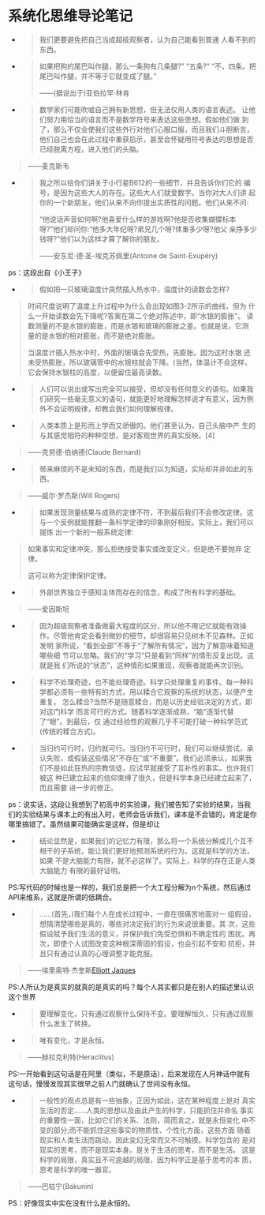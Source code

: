 # 系统化思维导论笔记

- > 我们更要避免把自己当成超级观察者，认为自己能看到普通 人看不到的东西。

- > 如果把狗的尾巴叫作腿，那么一条狗有几条腿?” “五条?” “不，四条。把尾巴叫作腿，并不等于它就变成了腿。”
  >
  > ——(据说出于)亚伯拉罕·林肯

- > 数学家们可能吹嘘自己拥有新思想，但无法仅用人类的语言表述。 让他们努力用恰当的语言而不是数学符号来表达这些思想。假如他们做 到了，那么不仅会使我们这些外行对他们心服口服，而且我们斗胆断言， 他们自己也会在此过程中重获启示，甚至会怀疑用符号表达的思想是否 已经脱离方程，进入他们的头脑。
>
> ——麦克斯韦

- > 我之所以给你们讲关于小行星B612的一些细节，并且告诉你们它的 编号，是因为这些大人的存在。这些大人们就爱数字。当你对大人们讲 起你的一个新朋友，他们从来不向你提出实质性的问题。他们从来不问:
  >
  > “他说话声音如何啊?他喜爱什么样的游戏啊?他是否收集蝴蝶标本 呀?”他们却问你:“他多大年纪呀?弟兄几个呀?体重多少呀?他父 亲挣多少钱呀?”他们以为这样才算了解你的朋友。
  >
  > ——安东尼·德·圣-埃克苏佩里(Antoine de Saint-Exupéry)
  >
ps：这段出自《小王子》

- > 假如把一只玻璃温度计突然插入热水中，温度计的读数会怎样?
>
> 时间尺度说明了温度上升过程中为什么会出现如图3-2所示的曲线，但为 什么一开始读数会先下降呢?答案在第二个绝对陈述中，即“水银的膨胀”。 读数测量的不是水银的膨胀，而是水银和玻璃的膨胀之差。也就是说，它测 量的是水银的相对膨胀，而不是绝对膨胀。
>
> 当温度计插入热水中时，外面的玻璃会先受热，先膨胀。因为这时水银 还未受热膨胀，所以玻璃管中的水银柱就会下降。(当然，体温计不会这样， 它会保持水银柱的高度，以便留住最高读数。

- > 人们可以说出或写出完全可以接受，但却没有任何意义的语句。如果我们研究一些毫无意义的语句，就能更好地理解怎样说才有意义，因为例外不会证明规律，却教会我们如何理解规律。

- > 人类本质上是形而上学而又骄傲的。他们甚至认为，自己头脑中产 生的与其感觉相符的种种空想，是对客观世界的真实反映。[4]
>
> ——克劳德·伯纳德(Claude Bernard)

- > 带来麻烦的不是未知的东西，而是我们以为知道，实际却并非如此的东西。
>
> ——威尔·罗杰斯(Will Rogers)

- > 如果发现测量结果与成熟的定律不符，不到最后我们不会修改定律。这 与一个反例就能推翻一条科学定律的印象刚好相反。实际上，我们可以提炼 出一个新的一般系统定律:
>
> 如果事实和定律冲突，那么拒绝接受事实或改变定义，但是绝不要抛弃 定律。
>
> 这可以称为定律保护定律。

- > 外部世界独立于感知主体而存在的信念，构成了所有科学的基础。
>
> ——爱因斯坦

- > 因为超级观察者准备做最大程度的区分，所以他不用记忆就能有效操 作。尽管他肯定会看到微妙的细节，却很容易只见树木不见森林。正如发明 家所说，“看到全部”不等于“了解所有情况”，因为了解意味着知道哪些细 节可以忽略。我们的“学习”只是看到“同样”的情形反复出现。这就是我 们所说的“状态”，这种情形如果重现，观察者就能再次识别。

- > 科学不处理奇迹，也不能处理奇迹。科学只处理重复的事件。每一种科 学都必须有一些特有的方式，用以糅合它观察的系统的状态，以便产生重复。 怎么糅合?当然不是随意糅合，而是以历史经验决定的方式，即对这门科学 而言可行的方式。随着科学逐渐成熟，“脑”逐渐代替了“眼”。到最后，仅 通过经验性的观察几乎不可能打破一种科学范式(传统的糅合方式)。

- > 当归约可行时，归约就可行。当归约不可行时，我们可以继续尝试，承 认失败，或假装这些情况“不存在”或“不重要”。我们必须承认，如果我 们不是如此狂热的宗教信徒，应试早就接受了互补性的事实。也许我们被这 种已建立起来的信仰束缚了很久，但是科学本身已经建立起来了，而且需要 进一步的修正。
>
  ps：说实话，这段让我想到了初高中的实验课，我们被告知了实验的结果，当我们的实验结果与课本上的有出入时，老师会告诉我们，课本是不会错的，肯定是你哪里搞错了。虽然结果可能确实是这样，但是却让

- > 结论显然是，如果我们的记忆力有限，那么将一个系统分解成几个互不 相干的子系统，能让我们更好地预测系统的行为。这就是科学的方法，如果 不是大脑能力有限，就不必这样了。实际上，科学的存在正是人类大脑能力 有限的最好证明。
>
  PS:写代码的时候也是一样的，我们总是把一个大工程分解为n个系统，然后通过API来维系，这就是所谓的低耦合。

- > ......(首先，)我们每个人在成长过程中，一直在很痛苦地面对一 组假设，想搞清楚哪些是真的，哪些对决定我们的行为来说很重要。其 次，这些假设赋予我们生活的意义，并保护我们免受恐惧和不确定性的 困扰。再次，即使个人试图改变这种根深蒂固的假设，也会引起不安和 抗拒，并且只有通过认真的心理调整才能克服。
>
> ——埃里奥特·杰奎斯[Elliott Jaques](4)
>
  PS:人所认为是真实的就真的是真实的吗？每个人其实都只是在别人的描述里认识这个世界

- > 要理解变化，只有通过观察什么保持不变。要理解恒久，只有通过观察 什么发生了转换。

- > 唯有变化，才是永恒。
>
> ——赫拉克利特(Heraclitus)
>
  PS:一开始看到这句话是在阿里（类似，不是原话），后来发现在人月神话中就有这句话，慢慢发现其实很早之前人门就确认了世间没有永恒。

- > 一般性的观点总是有一些抽象，正因为如此，这在某种程度上是对 真实生活的否定......人类的思想以及由此产生的科学，只能抓住并命名 事实的重要性一面，比如它们的关系、法则，简而言之，就是永恒变化 中不变的部分;而不能抓住这些事实的物质性、个性化方面，这些方面 随着现实和人类生活而跳动，因此变幻无常而又不可触摸。科学包含的 是对现实的思考，而不是现实本身。是关于生活的思考，而不是生活。 这是科学的局限，真实且不可逾越的局限，因为科学正是基于思考的本 质，思考是科学的唯一器官。
>
> ——巴枯宁(Bakunin)

  PS：好像现实中实在没有什么是永恒的。
